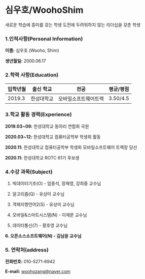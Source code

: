 # 심우호/WoohoShim
새로운 학습에 흥미를 갖는 학생
도전에 두려워하지 않는 리더십을 갖춘 학생

### 1.인적사항(Personal Information)  
  **이름:** 심우호 (Wooho, Shim)

  **생년월일:** 2000.06.17
  
### 2.학력 사항(Education)  

| 입학년월 | 출신 학교 |전공 | 평균/평점 | 
| :---         |    :---:   |    :---:      | :---:       |  
| 2019.3 | 한성대학교   |모바일소프트웨어트랙| 3.50/4.5 |

### 3.학교 활동 경력(Experience)
  **2019.03~09:** 한성대학교 동아리 연합회 국원  
  
  **2020.03~12:** 한성대학교 컴퓨터공학부 학생회 활동  
  
  **2020.11:** 한성대학교 컴퓨터공학부 학생회 모바일소프트웨어 트랙장 당선  
  
  **2020.11:** 한성대학교 ROTC 61기 후보생
  
### 4.수강 과목(Subject)
  1. 빅데이터기초(O) - 엄종석, 장재영, 강희중 교수님  
  
  2. 알고리즘(Q) - 유상미 교수님  
  
  3. 객체지향언어2(S) - 유상미 교수님  
  
  4. 모바일&스마트시스템(N) - 이재문 교수님  
  
  5. 데이터통신(7) - 황호영 교수님  
    
  **6. 오픈소스소프트웨어(N) - 김남윤 교수님**
  
### 5. 연락처(address)
  **전화번호:** 010-5271-6942  
  
  **E-mail:** woohozang@naver.com
